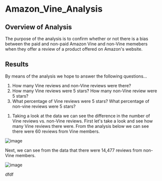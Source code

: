 # Amazon_Vine_Analysis

## Overview of Analysis
The purpose of the analysis is to confirm whether or not there is a bias between the paid and non-paid Amazon Vine and non-Vine memebers when they offer a review of a product offered on Amazon's website. 

## Results
By means of the analysis we hope to answer the following questions...

1. How many Vine reviews and non-Vine reviews were there?
2. How many Vine reviews were 5 stars? How many non-Vine review were 5 stars?
3. What percentage of Vine reviews were 5 stars? What percentage of non-vine reviews were 5 stars?

1) Taking a look at the data we can see the difference in the number of Vine reviews vs. non-Vine reviews. First let's take a look and see how many Vine reviews there were. From the analysis below we can see there were 60 reviews from Vine members. 

![image](https://user-images.githubusercontent.com/93171738/161164976-ea83f2f3-fbd4-4ff9-8e79-076b549cb058.png)

Next, we can see from the data that there were 14,477 reviews from non-Vine members.

![image](https://user-images.githubusercontent.com/93171738/161165112-3bf6a55a-bbc3-483f-8a0c-22352d85cc55.png)

dfdf
